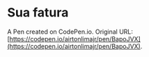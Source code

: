 # Sua fatura 

A Pen created on CodePen.io. Original URL: [https://codepen.io/airtonlimajr/pen/BapoJVX](https://codepen.io/airtonlimajr/pen/BapoJVX).


